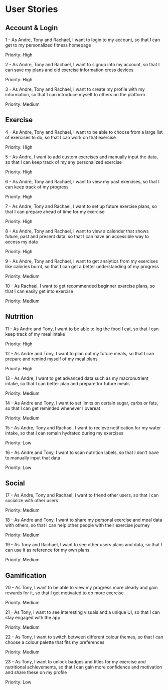 # User Stories

## Account & Login

1 - As Andre, Tony and Rachael, I want to login to my account, so that I can get to my personalized fitness homepage

Priority: High

2 - As Andre, Tony and Rachael, I want to signup into  my account, so that I can save my plans and old exercise information cross devices

Priority: High

3 - As Andre, Tony and Rachael, I want to create my profile with my information, so that I can introduce myself to others on the platform

Priority: Medium

## Exercise 

4 - As Andre, Tony and Rachael, I want to be able to choose from a large list of exercises to do, so that I can work on that exercise

Priority: High

5 - As Andre, I want to add custom exercises and manually input the data, so that I can keep track of my any personalized exercise

Priority: High

6 - As Andre, Tony and Rachael, I want to view my past exercises, so that I can keep track of my progress

Priority: High

7 - As Andre, Tony and Rachael, I want to set up future exercise plans, so that I can prepare ahead of time for my exercise

Priority: High

8 - As Andre, Tony and Rachael, I want to view a calender that shows future, past and present data, so that I can have an accessible way to access my data

Priority: High

9 - As Andre, Tony and Rachael, I want to get analytics from my exercises like calories burnt, so that I can get a better understanding of my progress

Priority: Medium

10 - As Rachael, I want to get recommended beginner exercise plans, so that I can easily get into exercise

Priority: Medium

## Nutrition

11 - As Andre and Tony, I want to be able to log the food I eat, so that I can keep track of my meal intake

Priority: High

12 - As Andre and Tony, I want to plan out my future meals, so that I can prepare and remind myself of my meal plans

Priority: High

13 - As Andre, I want to get advanced data such as my macronutrient intake, so that I can better plan and prepare for future meals

Priority: Medium

14 - As Andre and Tony, I want to set limits on certain sugar, carbs or fats, so that I can get reminded whenever I overeat

Priority: Medium

15 - As Andre, Tony and Rachael, I want to recieve notification for my water intake, so that I can remain hydrated during my exercises

Priority: Low

16 - As Andre and Tony, I want to scan nutrition labels, so that I don't have to manually input that data

Priority: Low

## Social

17 - As Andre, Tony and Rachael, I want to friend other users, so that I can socialize with other users

Priority: Medium

18 - As Andre and Tony, I want to share my personal exercise and meal data with others, so that I can help other people with their exercise journey

Priority: Medium

19 - As Tony and Rachael, I want to see other users plans and data, so that I can use it as reference for my own plans

Priority: Medium

## Gamification

20 - As Tony, I want to be able to view my progress more clearly and gain rewards for it, so that I get motivated to do more exercise

Priority: Medium

21 - As Tony, I want to see interesting visuals and a unique UI, so that I can stay engaged with the app

Priority: Medium

22 - As Tony, I want to switch between different colour themes, so that I can choose a colour palette that fits my preferences

Priority: Medium

23 - As Tony, I want to unlock badges and titles for my exercise and nutritional achievements, so that I can gain more confidence and motivation and share these on my profile

Priority: Low
